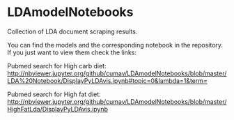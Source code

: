 # LDAmodelNotebooks
Collection of LDA document scraping results.

You can find the models and the corresponding notebook in the repository. 
If you just want to view them check the links:

Pubmed search for High carb diet: 
http://nbviewer.jupyter.org/github/cumav/LDAmodelNotebooks/blob/master/LDA%20Notebook/DisplayPyLDAvis.ipynb#topic=0&lambda=1&term=

Pubmed search for High fat diet:
http://nbviewer.jupyter.org/github/cumav/LDAmodelNotebooks/blob/master/HighFatLda/DisplayPyLDAvis.ipynb

